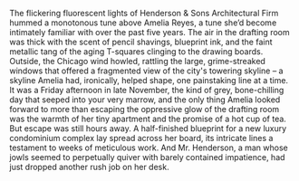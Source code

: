 The flickering fluorescent lights of Henderson & Sons Architectural Firm hummed a monotonous tune above Amelia Reyes, a tune she’d become intimately familiar with over the past five years.  The air in the drafting room was thick with the scent of pencil shavings, blueprint ink, and the faint metallic tang of the aging T-squares clinging to the drawing boards. Outside, the Chicago wind howled, rattling the large, grime-streaked windows that offered a fragmented view of the city's towering skyline – a skyline Amelia had, ironically, helped shape, one painstaking line at a time. It was a Friday afternoon in late November, the kind of grey, bone-chilling day that seeped into your very marrow, and the only thing Amelia looked forward to more than escaping the oppressive glow of the drafting room was the warmth of her tiny apartment and the promise of a hot cup of tea.  But escape was still hours away.  A half-finished blueprint for a new luxury condominium complex lay spread across her board, its intricate lines a testament to weeks of meticulous work.  And Mr. Henderson, a man whose jowls seemed to perpetually quiver with barely contained impatience, had just dropped another rush job on her desk.
